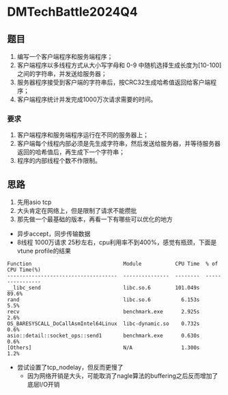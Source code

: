 # DMTechBattle2024Q4

## 题目
1. 编写一个客户端程序和服务端程序；
2. 客户端程序以多线程方式从大小写字母和 0-9 中随机选择生成长度为[10-100]之间的字符串，并发送给服务器；
3. 服务器程序接受到客户端的字符串后，按CRC32生成哈希值返回给客户端程序；
4. 客户端程序统计并发完成1000万次请求需要的时间。

### 要求
1. 客户端程序和服务端程序运行在不同的服务器上；
2. 客户端每个线程内部必须是先生成字符串，然后发送给服务器，并等待服务器返回的哈希值后，再生成下一个字符串；
3. 程序的内部线程个数不作限制。

## 思路
1. 先用asio tcp
2. 大头肯定在网络上，但是限制了请求不能攒批
3. 那先做一个最基础的版本，再看一下有哪些可以优化的地方

- 异步accept，同步传输数据
- 8线程 1000万请求 25秒左右，cpu利用率不到400%，感觉有瓶颈，下面是vtune profile的结果

```log
Function                              Module           CPU Time  % of CPU Time(%)
------------------------------------  ---------------  --------  ----------------
__libc_send                           libc.so.6        101.049s             89.6%
rand                                  libc.so.6          6.153s              5.5%
recv                                  benchmark.exe      2.925s              2.6%
OS_BARESYSCALL_DoCallAsmIntel64Linux  libc-dynamic.so    0.732s              0.6%
asio::detail::socket_ops::send1       benchmark.exe      0.630s              0.6%
[Others]                              N/A                1.300s              1.2%
```

- 尝试设置了tcp_nodelay，但反而更慢了
    - 因为网络开销是大头，可能取消了nagle算法的buffering之后反而增加了底层I/O开销
